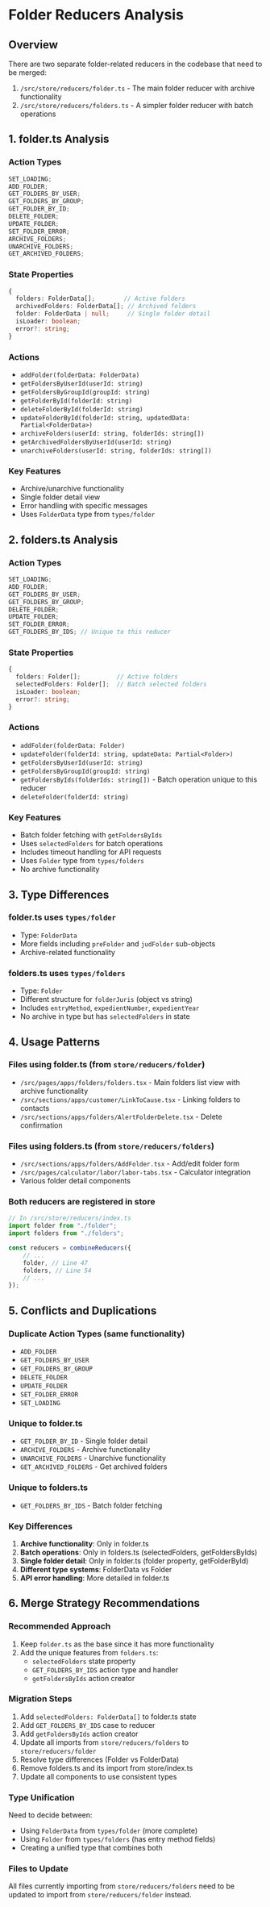 # Folder Reducers Analysis

## Overview

There are two separate folder-related reducers in the codebase that need to be merged:

1. `/src/store/reducers/folder.ts` - The main folder reducer with archive functionality
2. `/src/store/reducers/folders.ts` - A simpler folder reducer with batch operations

## 1. folder.ts Analysis

### Action Types

```typescript
SET_LOADING;
ADD_FOLDER;
GET_FOLDERS_BY_USER;
GET_FOLDERS_BY_GROUP;
GET_FOLDER_BY_ID;
DELETE_FOLDER;
UPDATE_FOLDER;
SET_FOLDER_ERROR;
ARCHIVE_FOLDERS;
UNARCHIVE_FOLDERS;
GET_ARCHIVED_FOLDERS;
```

### State Properties

```typescript
{
  folders: FolderData[];        // Active folders
  archivedFolders: FolderData[]; // Archived folders
  folder: FolderData | null;     // Single folder detail
  isLoader: boolean;
  error?: string;
}
```

### Actions

- `addFolder(folderData: FolderData)`
- `getFoldersByUserId(userId: string)`
- `getFoldersByGroupId(groupId: string)`
- `getFolderById(folderId: string)`
- `deleteFolderById(folderId: string)`
- `updateFolderById(folderId: string, updatedData: Partial<FolderData>)`
- `archiveFolders(userId: string, folderIds: string[])`
- `getArchivedFoldersByUserId(userId: string)`
- `unarchiveFolders(userId: string, folderIds: string[])`

### Key Features

- Archive/unarchive functionality
- Single folder detail view
- Error handling with specific messages
- Uses `FolderData` type from `types/folder`

## 2. folders.ts Analysis

### Action Types

```typescript
SET_LOADING;
ADD_FOLDER;
GET_FOLDERS_BY_USER;
GET_FOLDERS_BY_GROUP;
DELETE_FOLDER;
UPDATE_FOLDER;
SET_FOLDER_ERROR;
GET_FOLDERS_BY_IDS; // Unique to this reducer
```

### State Properties

```typescript
{
  folders: Folder[];          // Active folders
  selectedFolders: Folder[];  // Batch selected folders
  isLoader: boolean;
  error?: string;
}
```

### Actions

- `addFolder(folderData: Folder)`
- `updateFolder(folderId: string, updateData: Partial<Folder>)`
- `getFoldersByUserId(userId: string)`
- `getFoldersByGroupId(groupId: string)`
- `getFoldersByIds(folderIds: string[])` - Batch operation unique to this reducer
- `deleteFolder(folderId: string)`

### Key Features

- Batch folder fetching with `getFoldersByIds`
- Uses `selectedFolders` for batch operations
- Includes timeout handling for API requests
- Uses `Folder` type from `types/folders`
- No archive functionality

## 3. Type Differences

### folder.ts uses `types/folder`

- Type: `FolderData`
- More fields including `preFolder` and `judFolder` sub-objects
- Archive-related functionality

### folders.ts uses `types/folders`

- Type: `Folder`
- Different structure for `folderJuris` (object vs string)
- Includes `entryMethod`, `expedientNumber`, `expedientYear`
- No archive in type but has `selectedFolders` in state

## 4. Usage Patterns

### Files using folder.ts (from `store/reducers/folder`)

- `/src/pages/apps/folders/folders.tsx` - Main folders list view with archive functionality
- `/src/sections/apps/customer/LinkToCause.tsx` - Linking folders to contacts
- `/src/sections/apps/folders/AlertFolderDelete.tsx` - Delete confirmation

### Files using folders.ts (from `store/reducers/folders`)

- `/src/sections/apps/folders/AddFolder.tsx` - Add/edit folder form
- `/src/pages/calculator/labor/labor-tabs.tsx` - Calculator integration
- Various folder detail components

### Both reducers are registered in store

```typescript
// In /src/store/reducers/index.ts
import folder from "./folder";
import folders from "./folders";

const reducers = combineReducers({
	// ...
	folder, // Line 47
	folders, // Line 54
	// ...
});
```

## 5. Conflicts and Duplications

### Duplicate Action Types (same functionality)

- `ADD_FOLDER`
- `GET_FOLDERS_BY_USER`
- `GET_FOLDERS_BY_GROUP`
- `DELETE_FOLDER`
- `UPDATE_FOLDER`
- `SET_FOLDER_ERROR`
- `SET_LOADING`

### Unique to folder.ts

- `GET_FOLDER_BY_ID` - Single folder detail
- `ARCHIVE_FOLDERS` - Archive functionality
- `UNARCHIVE_FOLDERS` - Unarchive functionality
- `GET_ARCHIVED_FOLDERS` - Get archived folders

### Unique to folders.ts

- `GET_FOLDERS_BY_IDS` - Batch folder fetching

### Key Differences

1. **Archive functionality**: Only in folder.ts
2. **Batch operations**: Only in folders.ts (selectedFolders, getFoldersByIds)
3. **Single folder detail**: Only in folder.ts (folder property, getFolderById)
4. **Different type systems**: FolderData vs Folder
5. **API error handling**: More detailed in folder.ts

## 6. Merge Strategy Recommendations

### Recommended Approach

1. Keep `folder.ts` as the base since it has more functionality
2. Add the unique features from `folders.ts`:
   - `selectedFolders` state property
   - `GET_FOLDERS_BY_IDS` action type and handler
   - `getFoldersByIds` action creator

### Migration Steps

1. Add `selectedFolders: FolderData[]` to folder.ts state
2. Add `GET_FOLDERS_BY_IDS` case to reducer
3. Add `getFoldersByIds` action creator
4. Update all imports from `store/reducers/folders` to `store/reducers/folder`
5. Resolve type differences (Folder vs FolderData)
6. Remove folders.ts and its import from store/index.ts
7. Update all components to use consistent types

### Type Unification

Need to decide between:

- Using `FolderData` from `types/folder` (more complete)
- Using `Folder` from `types/folders` (has entry method fields)
- Creating a unified type that combines both

### Files to Update

All files currently importing from `store/reducers/folders` need to be updated to import from `store/reducers/folder` instead.
